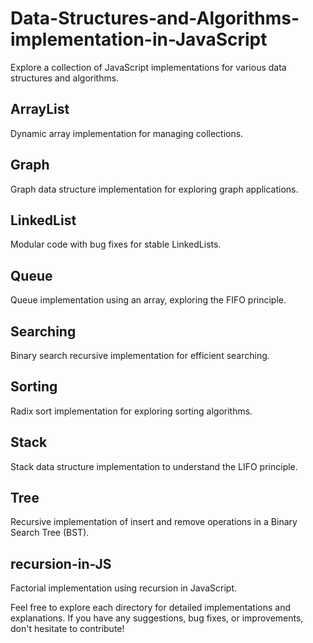 # Data-Structures-and-Algorithms-implementation-in-JavaScript

Explore a collection of JavaScript implementations for various data structures and algorithms.

## ArrayList
Dynamic array implementation for managing collections.

## Graph
Graph data structure implementation for exploring graph applications.

## LinkedList
Modular code with bug fixes for stable LinkedLists.

## Queue
Queue implementation using an array, exploring the FIFO principle.

## Searching
Binary search recursive implementation for efficient searching.

## Sorting
Radix sort implementation for exploring sorting algorithms.

## Stack
Stack data structure implementation to understand the LIFO principle.

## Tree
Recursive implementation of insert and remove operations in a Binary Search Tree (BST).

## recursion-in-JS
Factorial implementation using recursion in JavaScript.

Feel free to explore each directory for detailed implementations and explanations. If you have any suggestions, bug fixes, or improvements, don't hesitate to contribute!
